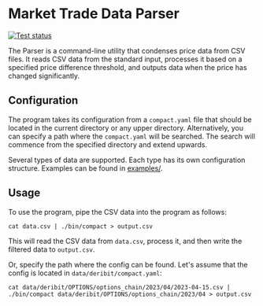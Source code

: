 # Market Trade Data Parser

[![Test status](https://github.com/inc4/trade-data-compact/workflows/Checks/badge.svg)](https://github.com/inc4/trade-data-compact/actions?query=workflow%3A%22Checks%22)

The Parser is a command-line utility that condenses price data from CSV files.
It reads CSV data from the standard input, processes it based on a specified
price difference threshold, and outputs data when the price has changed
significantly.

## Configuration

The program takes its configuration from a `compact.yaml` file that should be
located in the current directory or any upper directory. Alternatively, you can
specify a path where the `compact.yaml` will be searched. The search will
commence from the specified directory and extend upwards.

Several types of data are supported. Each type has its own configuration
structure. Examples can be found in [examples/](./examples).

## Usage

To use the program, pipe the CSV data into the program as follows:

```shell
cat data.csv | ./bin/compact > output.csv
```

This will read the CSV data from `data.csv`, process it, and then write the
filtered data to `output.csv`.

Or, specify the path where the config can be found. Let's assume that the
config is located in `data/deribit/compact.yaml`:

```shell
cat data/deribit/OPTIONS/options_chain/2023/04/2023-04-15.csv | ./bin/compact data/deribit/OPTIONS/options_chain/2023/04 > output.csv
```
